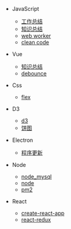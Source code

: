 - JavaScript

  - [工作总结](Javascript/工作总结.md)
  - [知识总结](Javascript/知识总结.md)
  - [web worker](Javascript/web_worker.md)
  - [clean code](Javascript/clean_code.md)

- Vue

  - [知识总结](Vue/vue.md)
  - [debounce](Vue/debounce.md)

- Css

  - [flex](CSS/flex.md)

- D3

  - [d3](D3/d3.md)
  - [饼图](D3/饼图.md)

- Electron

  - [程序更新](Electron/程序更新.md)

- Node

  - [node_mysql](Node/node_mysql.md)
  - [node](Node/nodejs.md)
  - [pm2](Node/pm2.md)

- React
  - [create-react-app](React/create-react-app.md)
  - [react-redux](React/react-redux.md)
